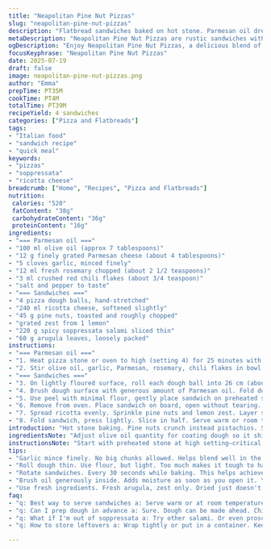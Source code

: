 ```yaml
---
title: "Neapolitan Pine Nut Pizzas"
slug: "neapolitan-pine-nut-pizzas"
description: "Flatbread sandwiches baked on hot stone. Parmesan oil dressed dough folded. Ricotta, chopped pine nuts swapped for pistachios. Lemon zest brightens. Mortadella replaced by spicy soppressata. Arugula holds the peppery green spot. Quick 3 to 4 minute bake with rotations for even color. Garlic, rosemary, chili flakes in olive oil with fine Parmesan grated in for punch. Rustic, handheld, layered flavors with a touch of heat and crunch."
metaDescription: "Neapolitan Pine Nut Pizzas are rustic sandwiches with bold flavors. Quick bake, rich textures. Perfect for handheld meals."
ogDescription: "Enjoy Neapolitan Pine Nut Pizzas, a delicious blend of spicy soppressata and creamy ricotta. A quick bake for a tasty handheld sandwich."
focusKeyphrase: "Neapolitan Pine Nut Pizzas"
date: 2025-07-19
draft: false
image: neapolitan-pine-nut-pizzas.png
author: "Emma"
prepTime: PT35M
cookTime: PT4M
totalTime: PT39M
recipeYield: 4 sandwiches
categories: ["Pizza and Flatbreads"]
tags:
- "Italian food"
- "sandwich recipe"
- "quick meal"
keywords:
- "pizzas"
- "soppressata"
- "ricotta cheese"
breadcrumb: ["Home", "Recipes", "Pizza and Flatbreads"]
nutrition: 
 calories: "520"
 fatContent: "38g"
 carbohydrateContent: "36g"
 proteinContent: "16g"
ingredients:
- "=== Parmesan oil ==="
- "100 ml olive oil (approx 7 tablespoons)"
- "12 g finely grated Parmesan cheese (about 4 tablespoons)"
- "5 cloves garlic, minced finely"
- "12 ml fresh rosemary chopped (about 2 1/2 teaspoons)"
- "3 ml crushed red chili flakes (about 3/4 teaspoon)"
- "salt and pepper to taste"
- "=== Sandwiches ==="
- "4 pizza dough balls, hand-stretched"
- "240 ml ricotta cheese, softened slightly"
- "45 g pine nuts, toasted and roughly chopped"
- "grated zest from 1 lemon"
- "220 g spicy soppressata salami sliced thin"
- "60 g arugula leaves, loosely packed"
instructions:
- "=== Parmesan oil ==="
- "1. Heat pizza stone or oven to high (setting 4) for 25 minutes with door closed."
- "2. Stir olive oil, garlic, Parmesan, rosemary, chili flakes in bowl. Season with salt and pepper evenly."
- "=== Sandwiches ==="
- "3. On lightly floured surface, roll each dough ball into 26 cm (about 10 1/2 inches) circle; brush both sides to remove excess flour."
- "4. Brush dough surface with generous amount of Parmesan oil. Fold dough in half carefully, seal edges slightly."
- "5. Use peel with minimal flour, gently place sandwich on preheated stone. Bake 3 to 4 minutes, rotating 5 times during baking for even crust browning. Look for golden crisp edges."
- "6. Remove from oven. Place sandwich on board, open without tearing. Brush more Parmesan oil inside."
- "7. Spread ricotta evenly. Sprinkle pine nuts and lemon zest. Layer soppressata slices then top with arugula."
- "8. Fold sandwich, press lightly. Slice in half. Serve warm or room temp."
introduction: "Hot stone baking. Pine nuts crunch instead pistachios. Soppressata adds spicy sea. Ricotta smooth balance. Lemon zest, garlic, chili flakes punch. Folded dough soaked with Parmesan oil. Quick bake, bubbles and browning. Arugula fresh snap. Simple layering with bursts of texture and flavor contrast. Not your usual cold sandwich. Rustic, warm, handheld. Dough soft outside, crisp edges. Garlic-infused oil seeps through. Easy prep, impressive serving. Notes inside for timing tweaks. Rotating the pizza bread ensures even cooking on stone. Quick, almost flip-style baking with bubbles popping. The open fold sandwiches embrace easy, rich combos. Rustic and modern together."
ingredientsNote: "Adjust olive oil quantity for coating dough so it shines but isn't dripping. Parmesan finely grated for melting into oil. Garlic minced tiny so no chunks but strong flavor. Rosemary must be chopped fine; avoid big needles catching in your teeth. Chili flakes can be dialed down or up for heat. Swap pine nuts toasted for deeper flavor and crunch instead pistachios to twist nut profile. Soppressata provides spicy charcuterie alternative to mortadella. Ricotta must be softened for spreadability without runniness. Use fresh lemon zest only; dried zest dulls the brightness. Arugula rough if not fresh loses pepper bite. Dough balls sized evenly for consistent cooking and folding ease. Flour surface lightly but no extra leftover on dough to prevent burning."
instructionsNote: "Start with preheated stone at high setting—critical for crispy bake. Knead dough gently on floured surface; stretch rather than roll for light crumb. Brush both sides lightly with oil to prevent sticking but avoid soaking that weighs dough down. Folding dough in half seals flavors and creates sandwich pocket. Transfer with lightly floured peel to avoid tearing. Bake quickly, about 3 to 4 minutes max, rotating evenly every 30 seconds to avoid one dark spot. Watch dough edges bubble and darken to golden brown. Remove and open gently without ripping to keep structure intact. Brush inside again with oil for moisture and flavor. Spread ricotta smoothly, then layer nuts and zest for texture contrast and brightness in bite. Place soppressata thinly so it melds with cheese texture rather than overpowering. Top with fresh arugula last to retain crunch and peppery bite. Fold sandwich closed with gentle press, slice to serve warm—cutting while warm keeps edges neat. Cool slightly if needed but serve soon to preserve textures."
tips:
- "Garlic mince finely. No big chunks allowed. Helps blend well in the oil. Enhances flavor in every bite. Parmesan must be finely grated. Melts better, combines well."
- "Roll dough thin. Use flour, but light. Too much makes it tough to handle. Stretch instead of rolling. Preserves the crumb, keeps it light and airy."
- "Rotate sandwiches. Every 30 seconds while baking. This helps achieve even browning. Golden edges are key. A crispy bite is essential."
- "Brush oil generously inside. Adds moisture as soon as you open it. You want that rich flavor heightened. It isn’t about being messy."
- "Use fresh ingredients. Fresh arugula, zest only. Dried just doesn't work. No flavor punch. Tiny details matter. Really bring those layers alive."
faq:
- "q: Best way to serve sandwiches a: Serve warm or at room temperature. Crispness shines best. Cut only when warm. Keeps edges neat."
- "q: Can I prep dough in advance a: Sure. Dough can be made ahead. Chill it but let rise before using. Timing matters for texture."
- "q: What if I'm out of soppressata a: Try other salami. Or even prosciutto. Just match the taste. Spicy works best to maintain balance."
- "q: How to store leftovers a: Wrap tightly or put in a container. Keep for a day. Reheat on stone if possible. Keeps flavor and texture better."

---
```

